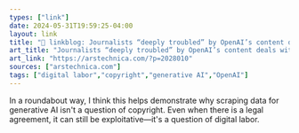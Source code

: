 ```yaml
---
types: ["link"]
date: 2024-05-31T19:59:25-04:00
layout: link
title: "🔗 linkblog: Journalists “deeply troubled” by OpenAI’s content deals with Vox, The Atlantic'"
art_title: "Journalists “deeply troubled” by OpenAI’s content deals with Vox, The Atlantic"
art_link: "https://arstechnica.com/?p=2028010"
sources: ["arstechnica.com"]
tags: ["digital labor","copyright","generative AI","OpenAI"]
---
```

In a roundabout way, I think this helps demonstrate why scraping data for generative AI isn't a question of copyright. Even when there is a legal agreement, it can still be exploitative—it's a question of digital labor.
